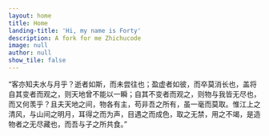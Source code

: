 ```yaml
---
layout: home
title: Home
landing-title: 'Hi, my name is Forty'
description: A fork for me Zhichucode
image: null
author: null
show_tile: false
---
```


“客亦知夫水与月乎？逝者如斯，而未尝往也；盈虚者如彼，而卒莫消长也，盖将自其变者而观之，则天地曾不能以一瞬；自其不变者而观之，则物与我皆无尽也，而又何羡乎？且夫天地之间，物各有主，苟非吾之所有，虽一毫而莫取。惟江上之清风，与山间之明月，耳得之而为声，目遇之而成色，取之无禁，用之不竭，是造物者之无尽藏也，而吾与子之所共食。”
